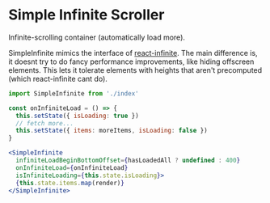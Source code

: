 # Simple Infinite Scroller

Infinite-scrolling container (automatically load more).

SimpleInfinite mimics the interface of [react-infinite](https://www.npmjs.com/package/react-infinite).
The main difference is, it doesnt try to do fancy performance improvements, like hiding offscreen elements.
This lets it tolerate elements with heights that aren't precomputed (which react-infinite cant do).

```jsx
import SimpleInfinite from './index'

const onInfiniteLoad = () => {
  this.setState({ isLoading: true })
  // fetch more...
  this.setState({ items: moreItems, isLoading: false })
}

<SimpleInfinite 
  infiniteLoadBeginBottomOffset={hasLoadedAll ? undefined : 400}
  onInfiniteLoad={onInfiniteLoad}
  isInfiniteLoading={this.state.isLoading}>
  {this.state.items.map(render)}
</SimpleInfinite>
```